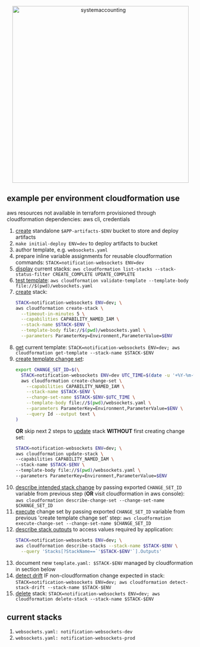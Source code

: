 <p align="center">
  <a href="http://www.systemaccounting.org/math_identity" target="_blank"><img width="475" alt="systemaccounting" src="https://user-images.githubusercontent.com/12200465/37568924-06f05d08-2a99-11e8-8891-60f373b33421.png"></a>
</p>

## example per environment cloudformation use

aws resources not available in terraform provisioned through cloudformation
dependencies: aws cli, credentials

1. [create](https://docs.aws.amazon.com/cli/latest/reference/s3api/create-bucket.html) standalone `$APP-artifacts-$ENV` bucket to store and deploy artifacts 
1. `make initial-deploy ENV=dev` to deploy artifacts to bucket
1. author template, e.g. `websockets.yaml`
1. prepare inline variable assignments for reusable cloudformation commands: `STACK=notification-websockets ENV=dev`
1. [display](https://docs.aws.amazon.com/cli/latest/reference/cloudformation/list-stacks.html) current stacks: `aws cloudformation list-stacks --stack-status-filter CREATE_COMPLETE UPDATE_COMPLETE`
1. [test template](https://docs.aws.amazon.com/cli/latest/reference/cloudformation/validate-template.html): `aws cloudformation validate-template --template-body file://$(pwd)/websockets.yaml`
1. [create](https://docs.aws.amazon.com/cli/latest/reference/cloudformation/create-stack.html) stack:
    ```bash
    STACK=notification-websockets ENV=dev; \
    aws cloudformation create-stack \
      --timeout-in-minutes 5 \
      --capabilities CAPABILITY_NAMED_IAM \
      --stack-name $STACK-$ENV \
      --template-body file://$(pwd)/websockets.yaml \
      --parameters ParameterKey=Environment,ParameterValue=$ENV
    ```
1. [get](https://docs.aws.amazon.com/cli/latest/reference/cloudformation/get-template.html) current template: `STACK=notification-websockets ENV=dev; aws cloudformation get-template --stack-name $STACK-$ENV`
1. [create template change set](https://docs.aws.amazon.com/cli/latest/reference/cloudformation/create-change-set.html):
    ```bash
    export CHANGE_SET_ID=$(\
      STACK=notification-websockets ENV=dev UTC_TIME=$(date -u '+%Y-%m-%d-%H-%M-%S'); \
      aws cloudformation create-change-set \
        --capabilities CAPABILITY_NAMED_IAM \
        --stack-name $STACK-$ENV \
        --change-set-name $STACK-$ENV-$UTC_TIME \
        --template-body file://$(pwd)/websockets.yaml \
        --parameters ParameterKey=Environment,ParameterValue=$ENV \
        --query Id --output text \
    )
    ```
    **OR** skip next 2 steps to [update](https://docs.aws.amazon.com/cli/latest/reference/cloudformation/create-change-set.html) stack **WITHOUT** first creating change set:
    ```bash
    STACK=notification-websockets ENV=dev; \
    aws cloudformation update-stack \
    --capabilities CAPABILITY_NAMED_IAM \
    --stack-name $STACK-$ENV \
    --template-body file://$(pwd)/websockets.yaml \
    --parameters ParameterKey=Environment,ParameterValue=$ENV
    ```
1. [describe intended stack change](https://docs.aws.amazon.com/cli/latest/reference/cloudformation/describe-change-set.html) by passing exported `CHANGE_SET_ID` variable from previous step (**OR** visit cloudformation in aws console): `aws cloudformation describe-change-set --change-set-name $CHANGE_SET_ID`
1. [execute](https://docs.aws.amazon.com/cli/latest/reference/cloudformation/execute-change-set.html) change set by passing exported `CHANGE_SET_ID` variable from previous 'create template change set' step: `aws cloudformation execute-change-set --change-set-name $CHANGE_SET_ID`
1. [describe stack outputs](https://docs.aws.amazon.com/cli/latest/reference/cloudformation/describe-stacks.html) to access values required by application:
    ```bash
    STACK=notification-websockets ENV=dev; \
    aws cloudformation describe-stacks --stack-name $STACK-$ENV \
      --query 'Stacks[?StackName==`'$STACK-$ENV'`].Outputs'
    ```
1. document new `template.yaml: $STACK-$ENV` managed by cloudformation in section below  
1. [detect drift](https://docs.aws.amazon.com/cli/latest/reference/cloudformation/detect-stack-drift.html) IF non-cloudformation change expected in stack: `STACK=notification-websockets ENV=dev; aws cloudformation detect-stack-drift --stack-name $STACK-$ENV`  
1. [delete](https://docs.aws.amazon.com/cli/latest/reference/cloudformation/delete-stack.html) stack: `STACK=notification-websockets ENV=dev; aws cloudformation delete-stack --stack-name $STACK-$ENV`

## current stacks
1. `websockets.yaml: notification-websockets-dev`
1. `websockets.yaml: notification-websockets-prod`